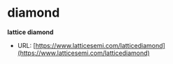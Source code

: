 # diamond
**lattice diamond**

* URL: [https://www.latticesemi.com/latticediamond](https://www.latticesemi.com/latticediamond)
